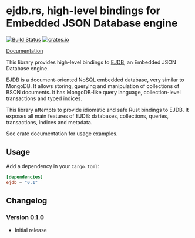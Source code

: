ejdb.rs, high-level bindings for Embedded JSON Database engine
==============================================================

[![Build Status][travis]](https://travis-ci.org/netvl/ejdb.rs) [![crates.io][crates]](https://crates.io/crates/ejdb)

  [travis]: https://img.shields.io/travis/netvl/ejdb.svg?style=flat-square
  [crates]: https://img.shields.io/crates/v/ejdb.svg?style=flat-square

[Documentation](https://netvl.github.io/ejdb.rs/)

This library provides high-level bindings to [EJDB], an Embedded JSON Database engine.

EJDB is a document-oriented NoSQL embedded database, very similar to MongoDB. It allows storing,
querying and manipulation of collections of BSON documents. It has MongoDB-like query language,
collection-level transactions and typed indices.

This library attempts to provide idiomatic and safe Rust bindings to EJDB. It exposes all
main features of EJDB: databases, collections, queries, transactions, indices and metadata.

See crate documentation for usage examples.

  [EJDB]: http://ejdb.org/

## Usage

Add a dependency in your `Cargo.toml`:

```toml
[dependencies]
ejdb = "0.1"
```

## Changelog

### Version 0.1.0

* Initial release
